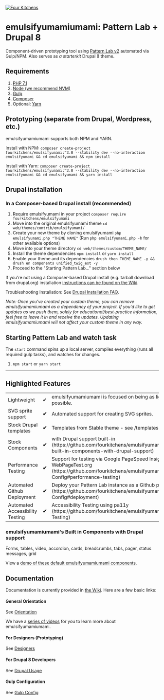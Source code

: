 [![Four Kitchens](https://img.shields.io/badge/4K-Four%20Kitchens-35AA4E.svg)](https://fourkitchens.com/)

# emulsifyumamiumami: Pattern Lab + Drupal 8

Component-driven prototyping tool using [Pattern Lab v2](http://patternlab.io/) automated via Gulp/NPM. Also serves as _a starterkit_ Drupal 8 theme.

## Requirements

1.  [PHP 7.1](http://www.php.net/)
2.  [Node (we recommend NVM)](https://github.com/creationix/nvm)
3.  [Gulp](http://gulpjs.com/)
4.  [Composer](https://getcomposer.org/)
5.  Optional: [Yarn](https://github.com/yarnpkg/yarn)

## Prototyping (separate from Drupal, Wordpress, etc.)

emulsifyumamiumami supports both NPM and YARN.

Install with NPM:
`composer create-project fourkitchens/emulsifyumami:^3.0 --stability dev --no-interaction emulsifyumami && cd emulsifyumami && npm install`

Install with Yarn:
`composer create-project fourkitchens/emulsifyumami:^3.0 --stability dev --no-interaction emulsifyumami && cd emulsifyumami && yarn install`

## Drupal installation

### In a Composer-based Drupal install (recommended)

1. Require emulsifyumami in your project `composer require fourkitchens/emulsifyumami`
2. Move into the original emulsifyumami theme `cd web/themes/contrib/emulsifyumami/`
3. Create your new theme by cloning emulsifyumami `php emulsifyumami.php "THEME NAME"` (Run `php emulsifyumami.php -h` for other available options)
4. Move into your theme directory `cd web/themes/custom/THEME_NAME/`
5. Install the theme dependencies `npm install` or `yarn install`
6. Enable your theme and its dependencies `drush then THEME_NAME -y && drush en components unified_twig_ext -y`
7. Proceed to the "Starting Pattern Lab…" section below

If you're not using a Composer-based Drupal install (e.g. tarball download from drupal.org) installation [instructions can be found on the Wiki](https://github.com/fourkitchens/emulsifyumami/wiki/Install-(without-Composer)).

Troubleshooting Installation: See [Drupal Installation FAQ](https://github.com/fourkitchens/emulsifyumami/wiki/Install-(Composer)#drupal-installation-faq).

_Note: Once you've created your custom theme, you can remove emulsifyumamiumami as a dependency of your project. If you'd like to get updates as we push them, solely for educational/best-practice information, feel free to leave it in and receive the updates. Updating emulsifyumamiumami will not affect your custom theme in any way._

## Starting Pattern Lab and watch task

The `start` command spins up a local server, compiles everything (runs all required gulp tasks), and watches for changes.

1.  `npm start` or `yarn start`

---

## Highlighted Features

<table><tbody>
<tr><td>Lightweight</td><td>✔</td><td>emulsifyumamiumami is focused on being as lightweight as possible.</td></tr>
<tr><td>SVG sprite support </td><td><strong>✔</strong></td><td>Automated support for creating SVG sprites.</td></tr>
<tr><td>Stock Drupal templates </td><td><strong>✔</strong></td><td>Templates from Stable theme - see /templates directory</td></tr>
<tr><td>Stock Components </td><td><strong>✔</strong></td><td>with Drupal support built-in (https://github.com/fourkitchens/emulsifyumami#emulsifyumamis-built-in-components-with-drupal-support)</td></tr>
<tr><td>Performance Testing </td><td><strong>✔</strong></td><td>Support for testing via Google PageSpeed Insights and WebPageTest.org (https://github.com/fourkitchens/emulsifyumami/wiki/Gulp-Config#performance-testing)</td></tr>
<tr><td>Automated Github Deployment </td><td><strong>✔</strong></td><td>Deploy your Pattern Lab instance as a Github page (https://github.com/fourkitchens/emulsifyumami/wiki/Gulp-Config#deployment)</td></tr>
<tr><td>Automated Accessibility Testing </td><td><strong>✔</strong></td><td>Accessibility Testing using pa11y (https://github.com/fourkitchens/emulsifyumami/wiki/Accessibility-Testing)</td></tr>
</tbody></table>

<h3 id="components">emulsifyumamiumami's Built in Components with Drupal support</h3>
Forms, tables, video, accordion, cards, breadcrumbs, tabs, pager, status messages, grid

View a [demo of these default emulsifyumamiumami components](https://fourkitchens.github.io/emulsifyumami/pattern-lab/public/).

## Documentation

Documentation is currently provided in [the Wiki](https://github.com/fourkitchens/emulsifyumami/wiki). Here are a few basic links:

#### General Orientation

See [Orientation](https://github.com/fourkitchens/emulsifyumami/wiki/Orientation)

We have a [series of videos](https://www.youtube.com/playlist?list=PLO9S6JjNqWsGMQLDfE8Ekt0ryrGa3g4km) for you to learn more about emulsifyumamiumami.

#### For Designers (Prototyping)

See [Designers](https://github.com/fourkitchens/emulsifyumami/wiki/For-Designers)

#### For Drupal 8 Developers

See [Drupal Usage](https://github.com/fourkitchens/emulsifyumami/wiki/Drupal-Usage)

#### Gulp Configuration

See [Gulp Config](https://github.com/fourkitchens/emulsifyumami/wiki/Gulp-Config)
